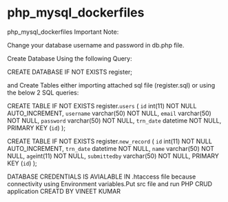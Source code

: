# php_mysql_dockerfiles
php_mysql_dockerfiles
Important Note:

Change your database username and password in db.php file.


Create Database Using the following Query:

CREATE DATABASE IF NOT EXISTS register;


and Create Tables either importing attached sql file (register.sql) or using the below 2 SQL queries:


CREATE TABLE IF NOT EXISTS register.`users` (
 `id` int(11) NOT NULL AUTO_INCREMENT,
 `username` varchar(50) NOT NULL,
 `email` varchar(50) NOT NULL,
 `password` varchar(50) NOT NULL,
 `trn_date` datetime NOT NULL,
 PRIMARY KEY (`id`)
 );


CREATE TABLE IF NOT EXISTS register.`new_record` (
 `id` int(11) NOT NULL AUTO_INCREMENT,
 `trn_date` datetime NOT NULL,
 `name` varchar(50) NOT NULL,
 `age`int(11) NOT NULL,
 `submittedby` varchar(50) NOT NULL,
 PRIMARY KEY (`id`)
 );

DATABASE CREDENTIALS IS AVIALABLE IN .htaccess file because connectivity using Environment variables.Put src file and run PHP CRUD application 
CREATD BY VINEET KUMAR
